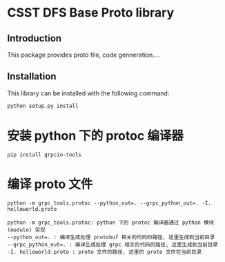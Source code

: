 # CSST DFS Base Proto library

## Introduction

This package provides proto file, code genneration.... 

## Installation

This library can be installed with the following command: 

```bash
python setup.py install
```

# 安装 python 下的 protoc 编译器
    pip install grpcio-tools

# 编译 proto 文件
    python -m grpc_tools.protoc --python_out=. --grpc_python_out=. -I. helloworld.proto

    python -m grpc_tools.protoc: python 下的 protoc 编译器通过 python 模块(module) 实现
    --python_out=. : 编译生成处理 protobuf 相关的代码的路径, 这里生成到当前目录
    --grpc_python_out=. : 编译生成处理 grpc 相关的代码的路径, 这里生成到当前目录
    -I. helloworld.proto : proto 文件的路径, 这里的 proto 文件在当前目录
